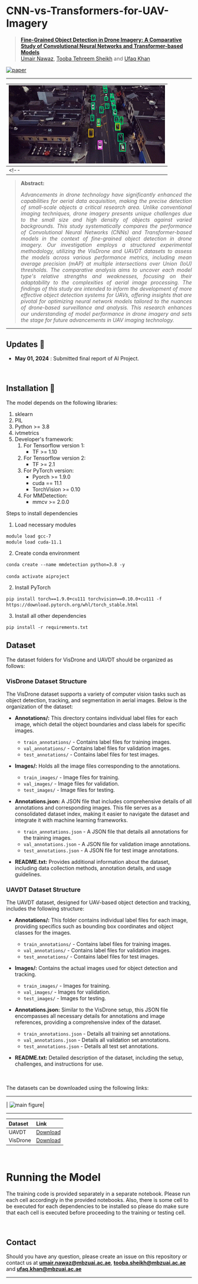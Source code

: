 # CNN-vs-Transformers-for-UAV-Imagery

> [**Fine-Grained Object Detection in Drone Imagery: A Comparative Study of Convolutional Neural Networks and Transformer-based Models**](https://mbzuaiac-my.sharepoint.com/:p:/g/personal/umair_nawaz_mbzuai_ac_ae/EWAz7BYnyqtKoSxYl2EDbDcBypvRgZR3NzelFHLQ-RfWSw?e=7lYAx0)<br>
> [Umair Nawaz](https://scholar.google.com/citations?user=w7N4wSYAAAAJ&hl=en), 
[Tooba Tehreem Sheikh](https://github.com/toobatehreem) and
[Ufaq Khan](https://scholar.google.com/citations?user=E0p-7JEAAAAJ&hl=en&oi=ao)


[![paper](https://img.shields.io/badge/Final-Report-<COLOR>.svg)](https://mbzuaiac-my.sharepoint.com/:b:/g/personal/umair_nawaz_mbzuai_ac_ae/EbSSy2q0ygFAv4TGgZ0G0ooBBNGLzps43YDh8naqc6wYxg?e=O0HQG1)
<!-- [![video](https://img.shields.io/badge/Presentation-Video-F9D371)](https://github.com/asif-hanif/media/blob/main/miccai2023/VAFA_MICCAI2023_VIDEO.mp4)
[![slides](https://img.shields.io/badge/Presentation-Slides-B762C1)](https://github.com/asif-hanif/media/blob/main/miccai2023/VAFA_MICCAI2023_SLIDES.pdf)
[![poster](https://img.shields.io/badge/Presentation-Poster-blue)](https://github.com/asif-hanif/media/blob/main/miccai2023/VAFA_MICCAI2023_POSTER.pdf) -->



<hr />
 
| ![main figure](/Media/sample.gif)|
|:--| 
<!-- | **Overview of Adversarial Frequency Attack and Training**: A model trained on voxel-domain adversarial attacks is vulnerable to frequency-domain adversarial attacks. In our proposed adversarial training method, we generate adversarial samples by perturbing their frequency-domain representation using a novel module named "Frequency Perturbation". The model is then updated while minimizing the dice loss on clean and adversarially perturbed images. Furthermore, we propose a frequency consistency loss to improve the model performance. | -->


> **Abstract:** <p style="text-align: justify;">*Advancements in drone technology have significantly enhanced the capabilities for aerial data acquisition, making the precise detection of small-scale objects a critical research area. Unlike conventional imaging techniques, drone imagery presents unique challenges due to the small size and high density of objects against varied backgrounds. This study systematically compares the performance of Convolutional Neural Networks (CNNs) and Transformer-based models in the context of fine-grained object detection in drone imagery. Our investigation employs a structured experimental methodology, utilizing the VisDrone and UAVDT datasets to assess the models across various performance metrics, including mean average precision (mAP) at multiple intersections over Union (IoU) thresholds. The comparative analysis aims to uncover each model type's relative strengths and weaknesses, focusing on their adaptability to the complexities of aerial image processing. The findings of this study are intended to inform the development of more effective object detection systems for UAVs, offering insights that are pivotal for optimizing neural network models tailored to the nuances of drone-based surveillance and analysis. This research enhances our understanding of model performance in drone imagery and sets the stage for future advancements in UAV imaging technology.* </p>
<hr />



## Updates :rocket:
- **May 01, 2024** : Submitted final report of AI Project. 
<!-- - **July 10, 2023** : Released code for attacking [UNETR](https://openaccess.thecvf.com/content/WACV2022/papers/Hatamizadeh_UNETR_Transformers_for_3D_Medical_Image_Segmentation_WACV_2022_paper.pdf) model with support for [Synapse](https://www.synapse.org/#!Synapse:syn3193805/wiki/217789) dataset.
- **May 25, 2023** : Early acceptance in [MICCAI 2023](https://conferences.miccai.org/2023/en/) (top 14%) &nbsp;&nbsp; :confetti_ball: -->


<br>

## Installation :wrench:

The model depends on the following libraries:
1. sklearn
2. PIL
3. Python >= 3.8
4. ivtmetrics
5. Developer's framework:
    1. For Tensorflow version 1:
        * TF >= 1.10
    2. For Tensorflow version 2:
        * TF >= 2.1
    3. For PyTorch version:
        - Pyorch >= 1.9.0
        - cuda == 11.1
        - TorchVision >= 0.10
    4. For MMDetection:
        - mmcv >= 2.0.0

Steps to install dependencies
1. Load necessary modules
```shell
module load gcc-7
module load cuda-11.1
```
2. Create conda environment
```shell
conda create --name mmdetection python=3.8 -y

conda activate aiproject
```
2. Install PyTorch
```shell
pip install torch==1.9.0+cu111 torchvision==0.10.0+cu111 -f https://download.pytorch.org/whl/torch_stable.html
```
3. Install all other dependencies
```shell
pip install -r requirements.txt
```


## Dataset
<!-- We conducted experiments on two volumetric medical image segmentation datasets: [Synapse](https://www.synapse.org/#!Synapse:syn3193805/wiki/217789), [ACDC](https://www.creatis.insa-lyon.fr/Challenge/acdc/databases.html). Synapse contains 14 classes (including background) and ACDC contains 4 classes (including background). We follow the same dataset preprocessing as in [nnFormer](https://github.com/282857341/nnFormer).  -->

The dataset folders for VisDrone and UAVDT should be organized as follows: 

### VisDrone Dataset Structure

The VisDrone dataset supports a variety of computer vision tasks such as object detection, tracking, and segmentation in aerial images. Below is the organization of the dataset:

- **Annotations/:** This directory contains individual label files for each image, which detail the object boundaries and class labels for specific images.
  - `train_annotations/` - Contains label files for training images.
  - `val_annotations/` - Contains label files for validation images.
  - `test_annotations/` - Contains label files for test images.

- **Images/:** Holds all the image files corresponding to the annotations.
  - `train_images/` - Image files for training.
  - `val_images/` - Image files for validation.
  - `test_images/` - Image files for testing.

- **Annotations.json:** A JSON file that includes comprehensive details of all annotations and corresponding images. This file serves as a consolidated dataset index, making it easier to navigate the dataset and integrate it with machine learning frameworks.
  - `train_annotations.json` - A JSON file that details all annotations for the training images.
  - `val_annotations.json` - A JSON file for validation image annotations.
  - `test_annotations.json` - A JSON file for test image annotations.

- **README.txt:** Provides additional information about the dataset, including data collection methods, annotation details, and usage guidelines.

### UAVDT Dataset Structure

The UAVDT dataset, designed for UAV-based object detection and tracking, includes the following structure:

- **Annotations/:** This folder contains individual label files for each image, providing specifics such as bounding box coordinates and object classes for the images.
  - `train_annotations/` - Contains label files for training images.
  - `val_annotations/` - Contains label files for validation images.
  - `test_annotations/` - Contains label files for test images.

- **Images/:** Contains the actual images used for object detection and tracking.
  - `train_images/` - Images for training.
  - `val_images/` - Images for validation.
  - `test_images/` - Images for testing.

- **Annotations.json:** Similar to the VisDrone setup, this JSON file encompasses all necessary details for annotations and image references, providing a comprehensive index of the dataset.
  - `train_annotations.json` - Details all training set annotations.
  - `val_annotations.json` - Details all validation set annotations.
  - `test_annotations.json` - Details all test set annotations.

- **README.txt:** Detailed description of the dataset, including the setup, challenges, and instructions for use.


<br>



<br />
The datasets can be downloaded using the following links:
<hr />
 
| ![main figure](/Media/Dataset-Sample.png)|

<hr />



| Dataset | Link |
|:-- |:-- |
| UAVDT | [Download](https://datasetninja.com/uavdt)|
| VisDrone | [Download](https://github.com/VisDrone/VisDrone-Dataset)|


<!-- You can use the command `tar -xzf btcv-synapse.tar.gz` to un-compress the file. -->

</br>


# Running the Model

The training code is provided separately in a separate notebook. Please run each cell accordingly in the provided notebooks. Also, there is some cell to be executed for each dependencies to be installed so please do make sure that each cell is executed before proceeding to the training or testing cell. 


<br />



<!-- ## Model
We use [UNETR](https://openaccess.thecvf.com/content/WACV2022/papers/Hatamizadeh_UNETR_Transformers_for_3D_Medical_Image_Segmentation_WACV_2022_paper.pdf) model with following parameters:
```python
model = UNETR(
    in_channels=1,
    out_channels=14,
    img_size=(96,96,96),
    feature_size=16,
    hidden_size=768,
    mlp_dim=3072,
    num_heads=12,
    pos_embed="perceptron",
    norm_name="instance",
    conv_block=True,
    res_block=True,
    dropout_rate=0.0)

```

We also used [UNETR++](https://arxiv.org/abs/2212.04497) in our experiments but its code is not in a presentable form. Therefore, we are not including support for UNETR++ model in this repository. 

Clean and adversarially trained (under VAFA attack) [UNETR](https://openaccess.thecvf.com/content/WACV2022/papers/Hatamizadeh_UNETR_Transformers_for_3D_Medical_Image_Segmentation_WACV_2022_paper.pdf) models can be downloaded from the links given below. Place these models in a directory and give full path of the model (including name of the model e.g. `/folder_a/folder_b/model.pt`) in argument `--pretrained_path` to attack that model. -->
<!-- ```shell
Run 
```
If adversarial images are not intended to be saved, use `--debugging` argument. If `--use_ssim_loss` is not mentioned, SSIM loss will not be used in the adversarial objective (Eq. 2). If adversarial versions of train images are inteded to be generated, mention argument `--gen_train_adv_mode` instead of `--gen_val_adv_mode`.

For VAFA attack on each 2D slice of volumetric image, use : `--attack_name vafa-2d --q_max 20 --steps 20 --block_size 32 32 --use_ssim_loss`

Use following arguments when launching pixel/voxel domain attacks:

[PGD](https://adversarial-attacks-pytorch.readthedocs.io/en/latest/attacks.html#module-torchattacks.attacks.pgd):&nbsp;&nbsp;&nbsp;        `--attack_name pgd --steps 20 --eps 4 --alpha 0.01`

[FGSM](https://adversarial-attacks-pytorch.readthedocs.io/en/latest/attacks.html#module-torchattacks.attacks.fgsm):             `--attack_name fgsm --steps 20 --eps 4 --alpha 0.01`

[BIM](https://adversarial-attacks-pytorch.readthedocs.io/en/latest/attacks.html#module-torchattacks.attacks.bim):&nbsp;&nbsp;&nbsp;        `--attack_name bim --steps 20 --eps 4 --alpha 0.01`

[GN](https://adversarial-attacks-pytorch.readthedocs.io/en/latest/attacks.html#module-torchattacks.attacks.gn):&nbsp;&nbsp;&nbsp;&nbsp;   `--attack_name gn --steps 20 --eps 4 --alpha 0.01 --std 4`

## Launch Adversarial Training (VAFT) of the Model
```shell
python run_normal_or_adv_training.py --model_name unet-r --in_channels 1 --out_channel 14 --feature_size=16 --batch_size=3 --max_epochs 5000 --optim_lr=1e-4 --lrschedule=warmup_cosine --infer_overlap=0.5 \
--save_checkpoint \
--dataset btcv --data_dir=<PATH_OF_DATASET> \
--json_list=dataset_synapse_18_12.json \
--use_pretrained \
--pretrained_path=<PATH_OF_PRETRAINED_MODEL>  \
--save_model_dir=<PATH_TO_SAVE_ADVERSARIALLY_TRAINED_MODEL> \
--val_every 15 \
--adv_training_mode --freq_reg_mode \
--attack_name vafa-3d --q_max 20 --steps 20 --block_size 32 32 32 --use_ssim_loss 
```

Arugument `--adv_training_mode` in conjunction with `--freq_reg_mode` performs adversarial training with dice loss on clean images, adversarial images and frequency regularization term (Eq. 4) in the objective function (Eq. 3). For vanilla adversarial training (i.e. dice loss on adversarial images), use only `--adv_training_mode`. For normal training of the model, do not mention these two arguments. 


## Inference on the Model with already saved Adversarial Images
If adversarial images have already been saved and one wants to do inference on the model using saved adversarial images, use following command:

```shell
python inference_on_saved_adv_samples.py --model_name unet-r --in_channels 1 --out_channel 14 --feature_size=16 --infer_overlap=0.5 \
--dataset btcv --data_dir=<PATH_OF_DATASET> \
--json_list=dataset_synapse_18_12.json \
--use_pretrained \
--pretrained_path=<PATH_OF_PRETRAINED_MODEL>  \
--adv_images_dir=<PATH_OF_SAVED_ADVERSARIAL_IMAGES> \ 
--attack_name vafa-3d --q_max 20 --steps 20 --block_size 32 32 32 --use_ssim_loss 
```

Attack related arguments are used to automatically find the sub-folder containing adversarial images. Sub-folder should be present in parent folder path specified by `--adv_images_dir` argument.  If `--no_sub_dir_adv_images` is mentioned, sub-folder will not be searched and images are assumed to be present directly in the parent folder path specified by `--adv_images_dir` argument. Structure of dataset folder should be same as specified in [Datatset](##dataset) section. -->


<!-- ## Citation
If you find our work, this repository, or pretrained models useful, please consider giving a star :star: and citation.
```bibtex
@inproceedings{hanif2023frequency,
  title={Frequency Domain Adversarial Training for Robust Volumetric Medical Segmentation},
  author={Hanif, Asif and Naseer, Muzammal and Khan, Salman and Shah, Mubarak and Khan, Fahad Shahbaz},
  booktitle={International Conference on Medical Image Computing and Computer-Assisted Intervention},
  pages={457--467},
  year={2023},
  organization={Springer}
}
```

<hr /> -->

## Contact
Should you have any question, please create an issue on this repository or contact us at **umair.nawaz@mbzuai.ac.ae**, **tooba.sheikh@mbzuai.ac.ae** and **ufaq.khan@mbzuai.ac.ae**

<hr />

<!---
## Our Related Works
  --->
